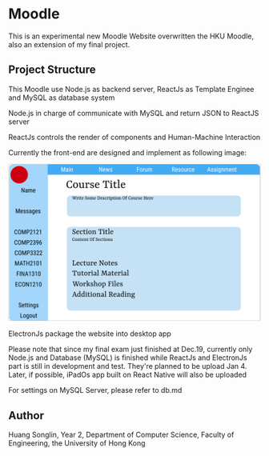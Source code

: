 # Moodle
This is an experimental new Moodle Website overwritten the HKU Moodle, also an extension of my final project.

## Project Structure
This Moodle use Node.js as backend server, ReactJs as Template Enginee and MySQL as database system

Node.js in charge of communicate with MySQL and return JSON to ReactJS server

ReactJs controls the render of components and Human-Machine Interaction

Currently the front-end are designed and implement as following image:

![Design](https://github.com/huangs0/Moodle/blob/main/Design.png?raw=true)

ElectronJs package the website into desktop app

Please note that since my final exam just finished at Dec.19, currently only Node.js and Database (MySQL) is finished while ReactJs and ElectronJs part is still in development and test. They're planned to be upload Jan 4. Later, if possible, iPadOs app built on React Native will also be uploaded

For settings on MySQL Server, please refer to db.md
## Author 
Huang Songlin, Year 2, Department of Computer Science, Faculty of Engineering, the University of Hong Kong

